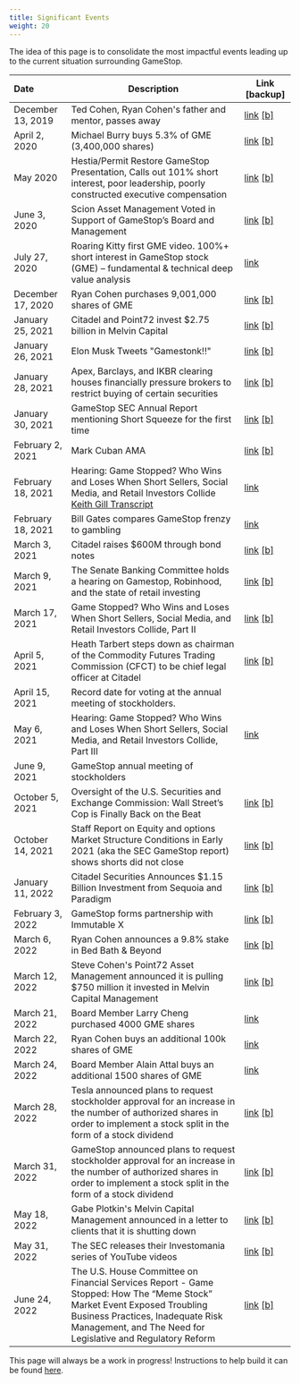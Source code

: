 ```yaml
---
title: Significant Events
weight: 20
---
```



The idea of this page is to consolidate the most impactful events leading up to the current situation surrounding GameStop.



| Date | Description | Link [backup]
:---|---|---
| December 13, 2019 | Ted Cohen, Ryan Cohen's father and mentor, passes away | [link](https://montrealgazette.remembering.ca/obituary/ted-cohen-1078009694) [[b]](https://archive.ph/RxUeR)
| April 2, 2020 | Michael Burry buys 5.3% of GME (3,400,000 shares) | [link](https://www.sec.gov/Archives/edgar/data/1326380/000090514820000491/efc20-335_sc13d.htm) [[b]](https://archive.ph/2sJQb)
| May 2020 | Hestia/Permit Restore GameStop Presentation, Calls out 101% short interest, poor leadership, poorly constructed executive compensation | [link](https://www.sec.gov/Archives/edgar/data/1326380/000092189520001510/ex1todfan14a12166002_051920.pdf) [[b]](https://web.archive.org/web/20210122185425/https://www.sec.gov/Archives/edgar/data/1326380/000092189520001510/ex1todfan14a12166002_051920.pdf)
| June 3, 2020 | Scion Asset Management Voted in Support of GameStop’s Board and Management | [link](https://www.businesswire.com/ne9ws/home/20200603005929/en/Scion-Asset-Management-Voted-Support-GameStop%E2%80%99s-Board) [[b]](https://archive.ph/qfpeT)
| July 27, 2020 | Roaring Kitty first GME video. 100%+ short interest in GameStop stock (GME) – fundamental & technical deep value analysis | [link](https://www.youtube.com/watch?v=GZTr1-Gp74U)
| December 17, 2020 | Ryan Cohen purchases 9,001,000 shares of GME | [link](https://www.sec.gov/Archives/edgar/data/1326380/000119380520001571/e620151_sc13da-gamestop.htm) [[b]](https://archive.ph/72tNL)
| January 25, 2021 | Citadel and Point72 invest $2.75 billion in Melvin Capital | [link](https://www.prnewswire.com/news-releases/melvin-announces-2-75-billion-investment-from-citadel-and-point72--301214477.html) [[b]](https://archive.ph/wtgh6)
| January 26, 2021 | Elon Musk Tweets "Gamestonk!!" | [link](https://twitter.com/elonmusk/status/1354174279894642703) [[b]](https://archive.ph/s9fQd)
| January 28, 2021 | Apex, Barclays, and IKBR clearing houses financially pressure brokers to restrict buying of certain securities | [link](https://www.reddit.com/r/stocks/comments/l8rhr3/weekend_gme_thread_homework_for_all_lets_stop/) [[b]](https://archive.ph/Ztpvi)
| January 30, 2021 | GameStop SEC Annual Report mentioning Short Squeeze for the first time | [link](https://www.sec.gov/Archives/edgar/data/0001326380/000132638021000032/gme-20210130.htm#i3ad65c8584a445ee94e4314f67ce616c_16) [[b]](https://archive.ph/F7f8S)
| February 2, 2021 | Mark Cuban AMA | [link](https://www.reddit.com/r/wallstreetbets/comments/lawubt/hey_everyone_its_mark_cuban_jumping_on_to_do_an/) [[b]](https://archive.ph/KNY0F)
| February 18, 2021 | Hearing: Game Stopped? Who Wins and Loses When Short Sellers, Social Media, and Retail Investors Collide [Keith Gill Transcript](https://docs.house.gov/meetings/BA/BA00/20210218/111207/HHRG-117-BA00-Wstate-GillK-20210218.pdf) | [link](https://youtu.be/RfEuNHVPc_k)
| February 18, 2021 | Bill Gates compares GameStop frenzy to gambling | [link](https://www.youtube.com/watch?v=PVBdyYynDNE)
| March 3, 2021 | Citadel raises $600M through bond notes | [link](https://www.spglobal.com/marketintelligence/en/news-insights/latest-news-headlines/hg-bonds-citadel-finance-places-600m-of-notes-in-bond-market-debut-terms-62989441) [[b]](https://archive.ph/M2jGR)
| March 9, 2021 | The Senate Banking Committee holds a hearing on Gamestop, Robinhood, and the state of retail investing | [link](https://www.youtube.com/watch?v=fYxKSMlzMlw) [[b]](https://web.archive.org/web/20220106031624/https://www.youtube.com/watch?v=fYxKSMlzMlw)
| March 17, 2021 | Game Stopped? Who Wins and Loses When Short Sellers, Social Media, and Retail Investors Collide, Part II | [link](https://www.youtube.com/watch?v=imRzHXRq80I) [[b]](https://web.archive.org/web/20220106031752/https://www.youtube.com/watch?v=imRzHXRq80I)
| April 5, 2021 | Heath Tarbert steps down as chairman of the Commodity Futures Trading Commission (CFCT) to be chief legal officer at Citadel | [link](https://www.complianceweek.com/grc-appointments/ex-cftc-chair-heath-tarbert-joins-citadel-as-chief-legal-officer/30222.article) [[b]](https://archive.ph/TqJjm)
| April 15, 2021 | Record date for voting at the annual meeting of stockholders.
| May 6, 2021 | Hearing: Game Stopped? Who Wins and Loses When Short Sellers, Social Media, and Retail Investors Collide, Part III | [link](https://youtu.be/vX2X8xxHEns)
| June 9, 2021 | GameStop annual meeting of stockholders
| October 5, 2021 | Oversight of the U.S. Securities and Exchange Commission: Wall Street’s Cop is Finally Back on the Beat | [link](https://youtu.be/9CL5WfevHjI) [[b]](https://web.archive.org/web/20211004083845/https://www.youtube.com/watch?v=9CL5WfevHjI)
| October 14, 2021 | Staff Report on Equity and options Market Structure Conditions in Early 2021 (aka the SEC GameStop report) shows shorts did not close | [link](https://www.sec.gov/files/staff-report-equity-options-market-struction-conditions-early-2021.pdf) [[b]](https://archive.ph/PyMfa)
| January 11, 2022 | Citadel Securities Announces $1.15 Billion Investment from Sequoia and Paradigm | [link](https://www.citadelsecurities.com/news/citadel-securities-announces-1-15-billion-investment-from-sequoia-and-paradigm/) [[b]](https://archive.ph/XpUIM)
| February 3, 2022 | GameStop forms partnership with Immutable X | [link](https://gamestop.gcs-web.com/node/19586/html) [[b]](https://archive.ph/u2KXz)
| March 6, 2022 | Ryan Cohen announces a 9.8% stake in Bed Bath & Beyond | [link](https://www.wsj.com/articles/gamestop-chairman-ryan-cohen-takes-large-stake-in-bed-bath-beyond-pushes-for-changes-11646611200) [[b]](https://archive.ph/cnjkx)
| March 12, 2022 | Steve Cohen's Point72 Asset Management announced it is pulling $750 million it invested in Melvin Capital Management | [link](https://www.bloomberg.com/news/articles/2022-03-12/cohen-s-point72-to-redeem-750-million-from-hedge-fund-melvin?sref=V7uxlNge) [[b]](https://archive.ph/nVH8o)
| March 21, 2022 | Board Member Larry Cheng purchased 4000 GME shares | [link](https://investor.gamestop.com/static-files/273f37df-4c5f-4ae1-ba9e-88abd0fe7297)
| March 22, 2022 | Ryan Cohen buys an additional 100k shares of GME | [link](https://investor.gamestop.com/static-files/c3f5ebc9-8b32-4209-8e34-5e5f1d2a7795)
| March 24, 2022 | Board Member Alain Attal buys an additional 1500 shares of GME | [link](https://investor.gamestop.com/static-files/c6b4c9dd-2f51-4eea-97c9-30448b88a531)
| March 28, 2022 | Tesla announced plans to request stockholder approval for an increase in the number of authorized shares in order to implement a stock split in the form of a stock dividend | [link](https://www.sec.gov/Archives/edgar/data/1318605/000156459022011875/tsla-8k_20220328.htm) [[b]](https://archive.ph/vrzYJ)
| March 31, 2022 | GameStop announced plans to request stockholder approval for an increase in the number of authorized shares in order to implement a stock split in the form of a stock dividend | [link](https://www.sec.gov/ix?doc=/Archives/edgar/data/1326380/000132638022000038/gme-20220331.htm) [[b]](https://archive.ph/YeETg)
| May 18, 2022 | Gabe Plotkin's Melvin Capital Management announced in a letter to clients that it is shutting down | [link](https://www.bloomberg.com/news/articles/2022-05-18/gabe-plotkin-s-melvin-capital-to-wind-down-funds-after-losses) [[b]](https://archive.ph/ObFBn)
| May 31, 2022 | The SEC releases their Investomania series of YouTube videos | [link](https://www.investor.gov/additional-resources/spotlight/investomania#) [[b]](https://archive.ph/hqgjx)
| June 24, 2022 | The U.S. House Committee on Financial Services Report - Game Stopped: How The “Meme Stock” Market Event Exposed Troubling Business Practices, Inadequate Risk Management, and The Need for Legislative and Regulatory Reform | [link](https://financialservices.house.gov/uploadedfiles/6.22_hfsc_gs.report_hmsmeetbp.irm.nlrf.pdf) [[b]](https://web.archive.org/web/20220624182822/https://financialservices.house.gov/uploadedfiles/6.22_hfsc_gs.report_hmsmeetbp.irm.nlrf.pdf)

This page will always be a work in progress! Instructions to help build it can be found [here](/help_build_econiverse/).
